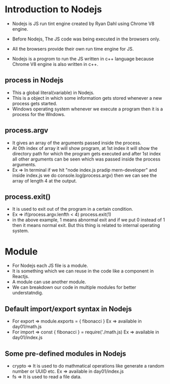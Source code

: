 # Introduction to Nodejs

* Nodejs is JS run tint engine created by Ryan Dahl using Chrome V8 engine.
* Before Nodejs, The JS code was being executed in the browsers only.
* All the browsers provide their own run time engine for JS.

* Nodejs is a progrom to run the JS written in c++ language because Chrome V8 engine is also written in c++.

## process in Nodejs

* This a global literal(variable) in Nodejs.
* This is a object in which some information gets stored whenever a new process gets started.
* Windows operating system whenever we execute a program then it is a process for the Wndows.

## process.argv

* It gives an array of the arguments passed inside the process.
* At 0th index of array it will show program, at 1st index it will show the directory path for which the program gets executed and after 1st index all other arguments can be seen which was passed inside the process arguments.
* Ex => In terminal if we hit "node index.js pradip mern-developer" and inside index.js we do console.log(process.argv) then we can see the array of length 4 at the output.

## process.exit()

* It is used to exit out of the program in a certain condition.
* Ex => if(process.argv.lenfth < 4) process.exit(1)
* in the above example, 1 means abnormal exit and if we put 0 instead of 1 then it means normal exit. But this thing is related to internal operating system.

# Module

* For Nodejs each JS file is a module.
* It is something which we can reuse in the code like a component in Reactjs.
* A module can use another module.
* We can breakdown our code in multiple modules for better understatndig.

## Default import/export syntax in Nodejs

* For export => module.exports = { fibonacci }
    Ex => available in day01/math.js
* For import => const { fibonacci } = require('./math.js)
    Ex => available in day01/index.js


## Some pre-defined modules in Nodejs
* crypto => It is used to do mathmatical operations like generate a random number or UUID etc.
    Ex => available in day01/index.js
* fs => It is used to read a file data.